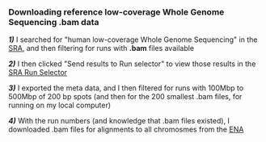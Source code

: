 ### Downloading reference low-coverage Whole Genome Sequencing .bam data

***1)*** I searched for "human low-coverage Whole Genome Sequencing" in the [SRA](https://www.ncbi.nlm.nih.gov/sra/?term=human+low-coverage+whole+genome+sequencing), and then filtering for runs with **.bam** files available

***2)*** I then clicked "Send results to Run selector" to view those results in the [SRA Run Selector](https://www.ncbi.nlm.nih.gov/Traces/study/?)

***3)*** I exported the meta data, and I then filtered for runs with 100Mbp to 500Mbp of 200 bp spots (and then for the 200 smallest .bam files, for running on my local computer)

***4)*** With the run numbers (and knowledge that .bam files existed), I downloaded .bam files for alignments to all chromosmes from the [ENA](https://www.ebi.ac.uk/ena)
